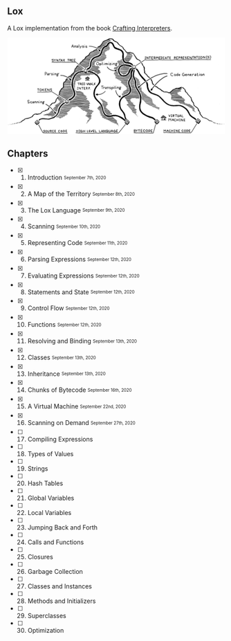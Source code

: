 ## Lox
A Lox implementation from the book [Crafting Interpreters](https://craftinginterpreters.com).

<img src=".github/mountain.png">

## Chapters
- [x] 1. Introduction <sub><sup>September 7th, 2020</sup></sub>
- [x] 2. A Map of the Territory <sub><sup>September 8th, 2020</sup></sub>
- [x] 3. The Lox Language <sub><sup>September 9th, 2020</sup></sub>
- [x] 4. Scanning <sub><sup>September 10th, 2020</sup></sub>
- [x] 5. Representing Code <sub><sup>September 11th, 2020</sup></sub>
- [x] 6. Parsing Expressions <sub><sup>September 12th, 2020</sup></sub>
- [x] 7. Evaluating Expressions <sub><sup>September 12th, 2020</sup></sub>
- [x] 8. Statements and State <sub><sup>September 12th, 2020</sup></sub>
- [x] 9. Control Flow <sub><sup>September 12th, 2020</sup></sub>
- [x] 10. Functions <sub><sup>September 12th, 2020</sup></sub>
- [x] 11. Resolving and Binding <sub><sup>September 13th, 2020</sup></sub>
- [x] 12. Classes <sub><sup>September 13th, 2020</sup></sub>
- [x] 13. Inheritance <sub><sup>September 13th, 2020</sup></sub>
- [x] 14. Chunks of Bytecode <sub><sup>September 16th, 2020</sup></sub>
- [x] 15. A Virtual Machine <sub><sup>September 22nd, 2020</sup></sub>
- [x] 16. Scanning on Demand <sub><sup>September 27th, 2020</sup></sub>
- [ ] 17. Compiling Expressions
- [ ] 18. Types of Values
- [ ] 19. Strings
- [ ] 20. Hash Tables
- [ ] 21. Global Variables
- [ ] 22. Local Variables
- [ ] 23. Jumping Back and Forth
- [ ] 24. Calls and Functions
- [ ] 25. Closures
- [ ] 26. Garbage Collection
- [ ] 27. Classes and Instances
- [ ] 28. Methods and Initializers
- [ ] 29. Superclasses
- [ ] 30. Optimization
